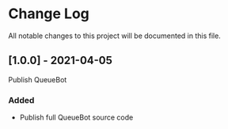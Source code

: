 
# Change Log

All notable changes to this project will be documented in this file.


## [1.0.0] - 2021-04-05

Publish QueueBot

### Added

- Publish full QueueBot source code
